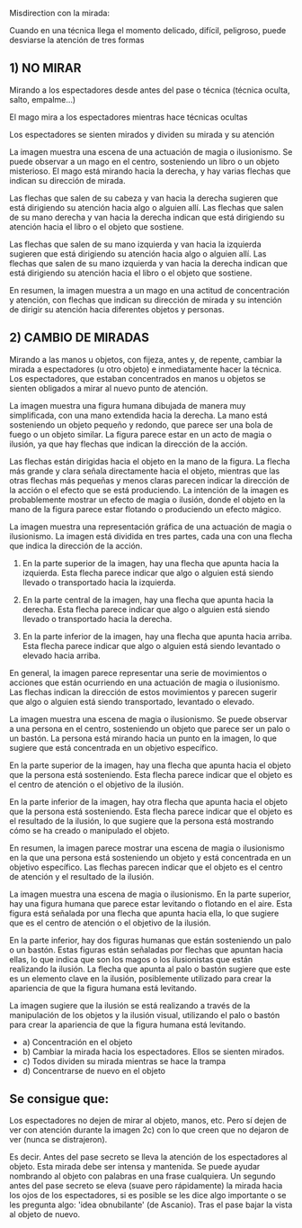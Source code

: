 Misdirection con la mirada:

Cuando en una técnica llega el momento delicado, difícil, peligroso, puede desviarse la atención de tres formas

## 1) NO MIRAR

Mirando a los espectadores desde antes del pase o técnica (técnica oculta, salto, empalme…)

El mago mira a los espectadores mientras hace técnicas ocultas

Los espectadores se sienten mirados y dividen su mirada y su atención

La imagen muestra una escena de una actuación de magia o ilusionismo. Se puede observar a un mago en el centro, sosteniendo un libro o un objeto misterioso. El mago está mirando hacia la derecha, y hay varias flechas que indican su dirección de mirada.

Las flechas que salen de su cabeza y van hacia la derecha sugieren que está dirigiendo su atención hacia algo o alguien allí. Las flechas que salen de su mano derecha y van hacia la derecha indican que está dirigiendo su atención hacia el libro o el objeto que sostiene.

Las flechas que salen de su mano izquierda y van hacia la izquierda sugieren que está dirigiendo su atención hacia algo o alguien allí. Las flechas que salen de su mano izquierda y van hacia la derecha indican que está dirigiendo su atención hacia el libro o el objeto que sostiene.

En resumen, la imagen muestra a un mago en una actitud de concentración y atención, con flechas que indican su dirección de mirada y su intención de dirigir su atención hacia diferentes objetos y personas.

## 2) CAMBIO DE MIRADAS

Mirando a las manos u objetos, con fijeza, antes y, de repente, cambiar la mirada a espectadores (u otro objeto) e inmediatamente hacer la técnica. Los espectadores, que estaban concentrados en manos u objetos se sienten obligados a mirar al nuevo punto de atención.

La imagen muestra una figura humana dibujada de manera muy simplificada, con una mano extendida hacia la derecha. La mano está sosteniendo un objeto pequeño y redondo, que parece ser una bola de fuego o un objeto similar. La figura parece estar en un acto de magia o ilusión, ya que hay flechas que indican la dirección de la acción.

Las flechas están dirigidas hacia el objeto en la mano de la figura. La flecha más grande y clara señala directamente hacia el objeto, mientras que las otras flechas más pequeñas y menos claras parecen indicar la dirección de la acción o el efecto que se está produciendo. La intención de la imagen es probablemente mostrar un efecto de magia o ilusión, donde el objeto en la mano de la figura parece estar flotando o produciendo un efecto mágico.

La imagen muestra una representación gráfica de una actuación de magia o ilusionismo. La imagen está dividida en tres partes, cada una con una flecha que indica la dirección de la acción.

1. En la parte superior de la imagen, hay una flecha que apunta hacia la izquierda. Esta flecha parece indicar que algo o alguien está siendo llevado o transportado hacia la izquierda.

2. En la parte central de la imagen, hay una flecha que apunta hacia la derecha. Esta flecha parece indicar que algo o alguien está siendo llevado o transportado hacia la derecha.

3. En la parte inferior de la imagen, hay una flecha que apunta hacia arriba. Esta flecha parece indicar que algo o alguien está siendo levantado o elevado hacia arriba.

En general, la imagen parece representar una serie de movimientos o acciones que están ocurriendo en una actuación de magia o ilusionismo. Las flechas indican la dirección de estos movimientos y parecen sugerir que algo o alguien está siendo transportado, levantado o elevado.

La imagen muestra una escena de magia o ilusionismo. Se puede observar a una persona en el centro, sosteniendo un objeto que parece ser un palo o un bastón. La persona está mirando hacia un punto en la imagen, lo que sugiere que está concentrada en un objetivo específico.

En la parte superior de la imagen, hay una flecha que apunta hacia el objeto que la persona está sosteniendo. Esta flecha parece indicar que el objeto es el centro de atención o el objetivo de la ilusión.

En la parte inferior de la imagen, hay otra flecha que apunta hacia el objeto que la persona está sosteniendo. Esta flecha parece indicar que el objeto es el resultado de la ilusión, lo que sugiere que la persona está mostrando cómo se ha creado o manipulado el objeto.

En resumen, la imagen parece mostrar una escena de magia o ilusionismo en la que una persona está sosteniendo un objeto y está concentrada en un objetivo específico. Las flechas parecen indicar que el objeto es el centro de atención y el resultado de la ilusión.

La imagen muestra una escena de magia o ilusionismo. En la parte superior, hay una figura humana que parece estar levitando o flotando en el aire. Esta figura está señalada por una flecha que apunta hacia ella, lo que sugiere que es el centro de atención o el objetivo de la ilusión.

En la parte inferior, hay dos figuras humanas que están sosteniendo un palo o un bastón. Estas figuras están señaladas por flechas que apuntan hacia ellas, lo que indica que son los magos o los ilusionistas que están realizando la ilusión. La flecha que apunta al palo o bastón sugiere que este es un elemento clave en la ilusión, posiblemente utilizado para crear la apariencia de que la figura humana está levitando.

La imagen sugiere que la ilusión se está realizando a través de la manipulación de los objetos y la ilusión visual, utilizando el palo o bastón para crear la apariencia de que la figura humana está levitando.

- a) Concentración en el objeto
- b) Cambiar la mirada hacia los espectadores. Ellos se sienten mirados.
- c) Todos dividen su mirada mientras se hace la trampa
- d) Concentrarse de nuevo en el objeto

## Se consigue que:

Los espectadores no dejen de mirar al objeto, manos, etc. Pero sí dejen de ver con atención durante la imagen 2c) con lo que creen que no dejaron de ver (nunca se distrajeron).

Es decir. Antes del pase secreto se lleva la atención de los espectadores al objeto. Esta mirada debe ser intensa y mantenida. Se puede ayudar nombrando al objeto con palabras en una frase cualquiera. Un segundo antes del pase secreto se eleva (suave pero rápidamente) la mirada hacia los ojos de los espectadores, si es posible se les dice algo importante o se les pregunta algo: 'idea obnubilante' (de Ascanio). Tras el pase bajar la vista al objeto de nuevo.